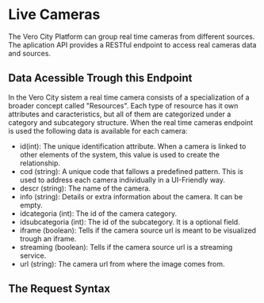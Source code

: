 # Live Cameras

The Vero City Platform can group real time cameras from different sources. The aplication API provides a RESTful endpoint to access real cameras data
and sources. 

## Data Acessible Trough this Endpoint
In the Vero City sistem a real time camera consists of a specialization of a broader concept called "Resources". Each type of resource has it own attributes and caracteristics, but all of them are categorized under a category and subcategory structure. When the real time cameras endpoint is used the following data is available for each camera:

- id(int): The unique identification attribute. When a camera is linked to other elements of the system, this value is used to create the relationship.
- cod (string): A unique code that fallows a predefined pattern. This is used to address each camera individually in a UI-Friendly way.
- descr (string): The name of the camera.
- info (string): Details or extra information about the camera. It can be empty.
- idcategoria (int): The id of the camera category. 
- idsubcategoria (int): The id of the subcategory. It is a optional field.
- iframe (boolean): Tells if the camera source url is meant to be visualized trough an iframe.
- streaming (boolean): Tells if the camera source url is a streaming service.
- url (string): The camera url from where the image comes from.

## The Request Syntax
